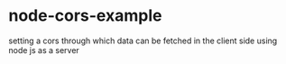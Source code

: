 # node-cors-example
setting a cors through which data can be fetched in the client side using node js as a server 
